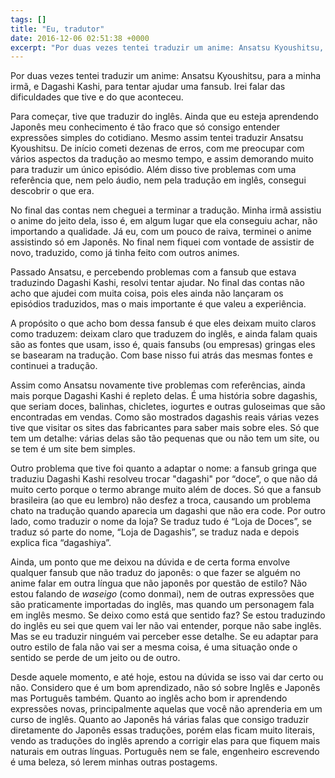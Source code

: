```yaml
---
tags: []
title: "Eu, tradutor"
date: 2016-12-06 02:51:38 +0000
excerpt: "Por duas vezes tentei traduzir um anime: Ansatsu Kyoushitsu, para a minha irmã, e Dagashi Kashi, para tentar ajudar uma fansub. Irei falar..."
---
```


Por duas vezes tentei traduzir um anime: Ansatsu Kyoushitsu, para a minha irmã, e Dagashi Kashi, para tentar ajudar uma fansub. Irei falar das dificuldades que tive e do que aconteceu.

Para começar, tive que traduzir do inglês. Ainda que eu esteja aprendendo Japonês meu conhecimento é tão fraco que só consigo entender expressões simples do cotidiano. Mesmo assim tentei traduzir Ansatsu Kyoushitsu. De início cometi dezenas de erros, com me preocupar com vários aspectos da tradução ao mesmo tempo, e assim demorando muito para traduzir um único episódio. Além disso tive problemas com uma referência que, nem pelo áudio, nem pela tradução em inglês, consegui descobrir o que era.

No final das contas nem cheguei a terminar a tradução. Minha irmã assistiu o anime do jeito dela, isso é, em algum lugar que ela conseguiu achar, não importando a qualidade. Já eu, com um pouco de raiva, terminei o anime assistindo só em Japonês. No final nem fiquei com vontade de assistir de novo, traduzido, como já tinha feito com outros animes.

Passado Ansatsu, e percebendo problemas com a fansub que estava traduzindo Dagashi Kashi, resolvi tentar ajudar. No final das contas não acho que ajudei com muita coisa, pois eles ainda não lançaram os episódios traduzidos, mas o mais importante é que valeu a experiência.

A propósito o que acho bom dessa fansub é que eles deixam muito claros como traduzem: deixam claro que traduzem do inglês, e ainda falam quais são as fontes que usam, isso é, quais fansubs (ou empresas) gringas eles se basearam na tradução. Com base nisso fui atrás das mesmas fontes e continuei a tradução.

Assim como Ansatsu novamente tive problemas com referências, ainda mais porque Dagashi Kashi é repleto delas. É uma história sobre dagashis, que seriam doces, balinhas, chicletes, iogurtes e outras guloseimas que são encontradas em vendas. Como são mostrados dagashis reais várias vezes tive que visitar os sites das fabricantes para saber mais sobre eles. Só que tem um detalhe: várias delas são tão pequenas que ou não tem um site, ou se tem é um site bem simples.

Outro problema que tive foi quanto a adaptar o nome: a fansub gringa que traduziu Dagashi Kashi resolveu trocar "dagashi" por “doce”, o que não dá muito certo porque o termo abrange muito além de doces. Só que a fansub brasileira (ao que eu lembro) não desfez a troca, causando um problema chato na tradução quando aparecia um dagashi que não era code. Por outro lado, como traduzir o nome da loja? Se traduz tudo é “Loja de Doces”, se traduz só parte do nome, “Loja de Dagashis”, se traduz nada e depois explica fica “dagashiya”.

Ainda, um ponto que me deixou na dúvida e de certa forma envolve qualquer fansub que não traduz do japonês: o que fazer se alguém no anime falar em outra língua que não japonês por questão de estilo? Não estou falando de *waseigo* (como donmai), nem de outras expressões que são praticamente importadas do inglês, mas quando um personagem fala em inglês mesmo. Se deixo como está que sentido faz? Se estou traduzindo do inglês eu sei que quem vai ler não vai entender, porque não sabe inglês. Mas se eu traduzir ninguém vai perceber esse detalhe. Se eu adaptar para outro estilo de fala não vai ser a mesma coisa, é uma situação onde o sentido se perde de um jeito ou de outro.

Desde aquele momento, e até hoje, estou na dúvida se isso vai dar certo ou não. Considero que é um bom aprendizado, não só sobre Inglês e Japonês mas Português também. Quanto ao inglês acho bom ir aprendendo expressões novas, principalmente aquelas que você não aprenderia em um curso de inglês. Quanto ao Japonês há várias falas que consigo traduzir diretamente do Japonês essas traduções, porém elas ficam muito literais, vendo as traduções do inglês aprendo a corrigir elas para que fiquem mais naturais em outras línguas. Português nem se fale, engenheiro escrevendo é uma beleza, só lerem minhas outras postagems.